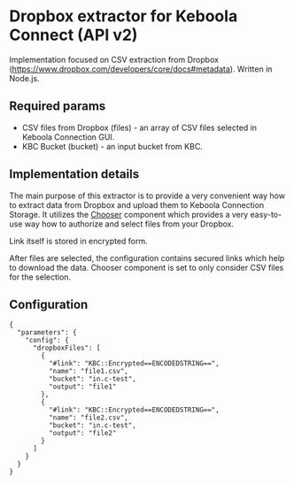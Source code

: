 # Dropbox extractor for Keboola Connect (API v2)

Implementation focused on CSV extraction from Dropbox (https://www.dropbox.com/developers/core/docs#metadata). Written in Node.js.

## Required params

* CSV files from Dropbox (files) - an array of CSV files selected in Keboola Connection GUI.
* KBC Bucket (bucket) - an input bucket from KBC.

## Implementation details

The main purpose of this extractor is to provide a very convenient way how to extract data from Dropbox and upload them to Keboola Connection Storage.
It utilizes the [Chooser](https://www.dropbox.com/developers/chooser) component which provides a very easy-to-use way how to authorize and select files from your Dropbox.


Link itself is stored in encrypted form.


After files are selected, the configuration contains secured links which help to download the data.
Chooser component is set to only consider CSV files for the selection.

## Configuration

    {
      "parameters": {
        "config": {
          "dropboxFiles": [
            {
              "#link": "KBC::Encrypted==ENCODEDSTRING==",
              "name": "file1.csv",
              "bucket": "in.c-test",
              "output": "file1"
            },
            {
              "#link": "KBC::Encrypted==ENCODEDSTRING==",
              "name": "file2.csv",
              "bucket": "in.c-test",
              "output": "file2"
            }
          ]
        }
      }
    }
